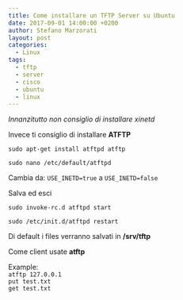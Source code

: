 ```yaml
---
title: Come installare un TFTP Server su Ubuntu
date: 2017-09-01 14:00:00 +0200
author: Stefano Marzorati
layout: post
categories:
  - Linux
tags:
  - tftp
  - server
  - cisco
  - ubuntu
  - linux
---
```

*Innanzitutto non consiglio di installare xinetd*

Invece ti consiglio di installare **ATFTP**

<code>sudo apt-get install atftpd atftp</code>   

<code>sudo nano /etc/default/atftpd</code>   

Cambia da: <code>USE_INETD=true</code> a <code>USE_INETD=false</code>   

Salva ed esci

<code>sudo invoke-rc.d atftpd start</code>

<code>sudo /etc/init.d/atftpd restart</code>

Di default i files verranno salvati in **/srv/tftp**

Come client usate **atftp**

Example:   
<code>atftp 127.0.0.1</code>   
<code>put test.txt</code>   
<code>get test.txt</code>   
